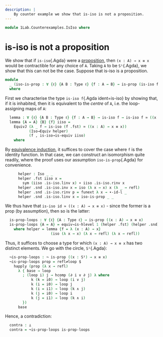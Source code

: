 ```yaml
---
description: |
    By counter example we show that is-iso is not a proposition.
---
```

<!--
```agda
open import 1Lab.HLevel.Retracts
open import 1Lab.Path.Groupoid
open import 1Lab.Univalence
open import 1Lab.HLevel
open import 1Lab.Equiv
open import 1Lab.Path
open import 1Lab.Type

open import Homotopy.Space.Circle
```
-->

```agda
module 1Lab.Counterexamples.IsIso where
```

# is-iso is not a proposition

We show that if `is-iso`{.Agda} were a [proposition], then `(x : A) → x ≡
x` would be contractible for any choice of `A`. Taking `A` to be
`S¹`{.Agda}, we show that this can not be the case. Suppose that is-iso is a proposition.

[proposition]: agda://1Lab.HLevel#is-prop

```agda
module
  _ (iso-is-prop : ∀ {ℓ} {A B : Type ℓ} {f : A → B} → is-prop (is-iso f))
  where
```

First we characterise the type `is-iso f`{.Agda ident=is-iso} by showing
that, if it is inhabited, then it is equivalent to the _centre_ of `A`,
i.e. the loop-assigning maps of `A`:

```agda
  lemma : ∀ {ℓ} {A B : Type ℓ} {f : A → B} → is-iso f → is-iso f ≃ ((x : A) → x ≡ x)
  lemma {A = A} {B} {f} iiso =
    EquivJ (λ _ f → is-iso (f .fst) ≃ ((x : A) → x ≡ x))
           (Iso→Equiv helper)
           (f , is-iso→is-equiv iiso)
    where
```

By [equivalence induction], it suffices to cover the case where `f` is
the identity function. In that case, we can construct an isomorphism
quite readily, where the proof uses our assumption `iso-is-prop`{.Agda} for
convenience.

[equivalence induction]: 1Lab.Univalence.html#equivalence-induction

```agda
      helper : Iso _ _
      helper .fst iiso x =
        sym (iiso .is-iso.linv x) ∙ iiso .is-iso.rinv x
      helper .snd .is-iso.inv x = iso (λ x → x) x (λ _ → refl)
      helper .snd .is-iso.rinv p = funext λ x → ∙-id-l _
      helper .snd .is-iso.linv x = iso-is-prop _ _
```

We thus have that `is-iso id ≃ ((x : A) → x ≡ x)` - since the former is a
prop (by assumption), then so is the latter:

```agda
  is-prop-loops : ∀ {ℓ} {A : Type ℓ} → is-prop ((x : A) → x ≡ x)
  is-prop-loops {A = A} = equiv→is-hlevel 1 (helper .fst) (helper .snd) iso-is-prop
    where helper = lemma {f = λ (x : A) → x}
                     (iso (λ x → x) (λ x → refl) (λ x → refl))
```

Thus, it suffices to choose a type for which `(x : A) → x ≡ x` has two
distinct elements. We go with the circle, `S¹`{.Agda}:

```agda
  ¬is-prop-loops : ¬ is-prop ((x : S¹) → x ≡ x)
  ¬is-prop-loops prop = refl≠loop $
    happly (prop (λ x → refl)
      λ { base → loop
        ; (loop i) j → hcomp (∂ i ∨ ∂ j) λ where
            k (k = i0) → loop (i ∨ j)
            k (i = i0) → loop j
            k (i = i1) → loop (k ∧ j)
            k (j = i0) → loop i
            k (j = i1) → loop (k ∧ i)
        })
      base
```

Hence, a contradiction:

```agda
  contra : ⊥
  contra = ¬is-prop-loops is-prop-loops
```
